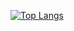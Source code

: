 [![Top Langs](https://github-readme-stats.vercel.app/api/top-langs/?username=morpheus636&layout=compact&theme=vision-friendly-dark)](https://github.com/anuraghazra/github-readme-stats)
